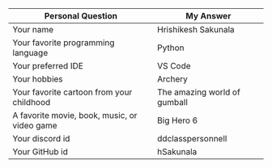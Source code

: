 | Personal Question  | My Answer |
| ----------- | ----------- |
| Your name      | Hrishikesh Sakunala       |
| Your favorite programming language | Python        |
| Your preferred IDE | VS Code        |
| Your hobbies | Archery        |
| Your favorite cartoon from your childhood | The amazing world of gumball        |
| A favorite movie, book, music, or video game | Big Hero 6        |
| Your discord id | ddclasspersonnell        |
| Your GitHub id | hSakunala        |